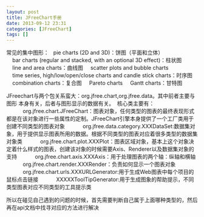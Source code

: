 ```yaml
---
layout: post
title: JFreeChart手册
date: 2013-09-12 23:31
categories: [JFreeChart]
tags: []
---
```

常见的集中图形：
  pie charts (2D and 3D)：饼图（平面和立体）
    bar charts (regular and stacked, with an optional 3D effect)：柱状图
    line and area charts：曲线图
    scatter plots and bubble charts
    time series, high/low/open/close charts and candle stick charts：时序图
    combination charts：复合图
    Pareto charts
    Gantt charts：甘特图

JFreechart与两个包关系蛮大：org.jfree.chart,org.jfree.data。其中前者主要与图形 本身有关，后者与图形显示的数据有关。
 核心类主要有：
           org.jfree.chart.JFreeChart：图表对象，任何类型的图表的最终表现形式都是在该对象进行一些属性的定制。JFreeChart引擎本身提供了一个工厂类用于创建不同类型的图表对象
           org.jfree.data.category.XXXDataSet:数据集对象，用于提供显示图表所用的数据。根据不同类型的图表对应着很多类型的数据集对象类
           org.jfree.chart.plot.XXXPlot：图表区域对象，基本上这个对象决定着什么样式的图表，创建该对象的时候需要Axis、Renderer以及数据集对象的支持
           org.jfree.chart.axis.XXXAxis：用于处理图表的两个轴：纵轴和横轴
           org.jfree.chart.render.XXXRender：负责如何显示一个图表对象
           org.jfree.chart.urls.XXXURLGenerator:用于生成Web图表中每个项目的鼠标点击链接
           XXXXXToolTipGenerator:用于生成图象的帮助提示，不同类型图表对应不同类型的工具提示类

所以在碰见自己遇到的问题的时候，首先需要判断自己属于上面哪种类型的，然后再在api文档中找寻对应的方法进行解决
